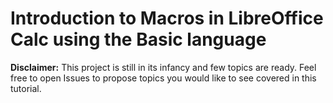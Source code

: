 # Introduction to Macros in LibreOffice Calc using the Basic language

**Disclaimer:** This project is still in its infancy and few topics are ready. Feel free to open Issues to propose topics you would like to see covered in this tutorial.
